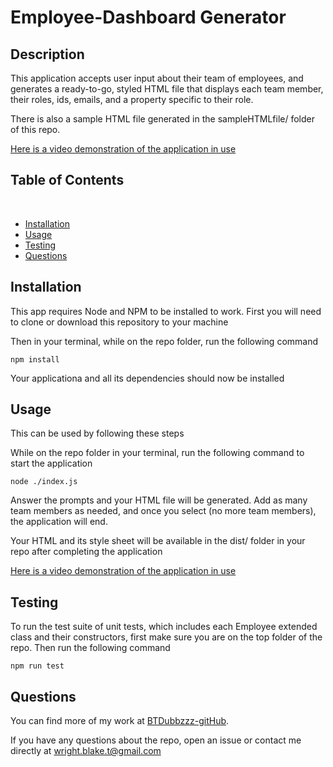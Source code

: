 # Employee-Dashboard Generator

## Description

This application accepts user input about their team of employees, and generates a ready-to-go, styled HTML file that displays each team member, their roles, ids,
emails, and a property specific to their role.

There is also a sample HTML file generated in the sampleHTMLfile/ folder of this repo.

[Here is a video demonstration of the application in use](https://drive.google.com/file/d/1_T0d0W-X3CXv5Fy5iNOB5HBi6a8l3IFI/view)

## Table of Contents

​

- [Installation](#installation)
  ​
- [Usage](#usage)
  ​
- [Testing](#testing)
  ​
- [Questions](#questions)

## Installation

This app requires Node and NPM to be installed to work.
First you will need to clone or download this repository to your machine

Then in your terminal, while on the repo folder, run the following command

```
npm install
```

Your applicationa and all its dependencies should now be installed

## Usage

This can be used by following these steps

While on the repo folder in your terminal, run the following command to start the application

```
node ./index.js
```

Answer the prompts and your HTML file will be generated. Add as many team members as needed, and once you select (no more team members), the application will end.

Your HTML and its style sheet will be available in the dist/ folder in your repo after completing the application

[Here is a video demonstration of the application in use](https://drive.google.com/file/d/1_T0d0W-X3CXv5Fy5iNOB5HBi6a8l3IFI/view)

## Testing

To run the test suite of unit tests, which includes each Employee extended class and their constructors, first make sure you are on the top folder of the repo.
Then run the following command

```
npm run test
```

## Questions

You can find more of my work at [BTDubbzzz-gitHub](https://github.com/BTDubbzzz).

If you have any questions about the repo, open an issue or contact me directly at wright.blake.t@gmail.com
